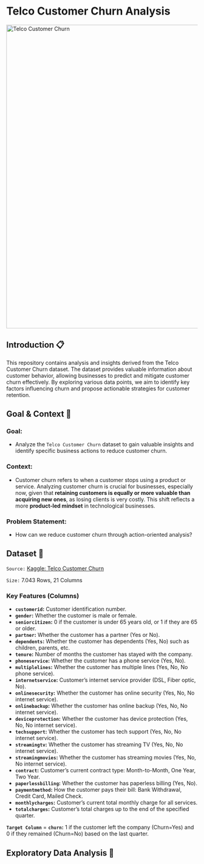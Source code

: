 # Telco Customer Churn Analysis

<img src="https://ised-isde.canada.ca/site/mobile-plans/sites/default/files/img/2022/1012_04_21_Telecomm_WebButtons_A.jpg" alt="Telco Customer Churn" width="800">

## Introduction 📋

This repository contains analysis and insights derived from the Telco Customer Churn dataset. The dataset provides valuable information about customer behavior, allowing businesses to predict and mitigate customer churn effectively. By exploring various data points, we aim to identify key factors influencing churn and propose actionable strategies for customer retention.

## Goal & Context 🎯

### Goal:
* Analyze the `Telco Customer Churn` dataset to gain valuable insights and identify specific business actions to reduce customer churn.

### Context:

* Customer churn refers to when a customer stops using a product or service. Analyzing customer churn is crucial for businesses, especially now, given that **retaining customers is equally or more valuable than acquiring new ones**, as losing clients is very costly. This shift reflects a more **product-led mindset** in technological businesses.

### Problem Statement:

* How can we reduce customer churn through action-oriented analysis?


## Dataset 💾

`Source:` [Kaggle: Telco Customer Churn](https://www.kaggle.com/datasets/blastchar/telco-customer-churn/data)
  
`Size:` 7.043 Rows, 21 Columns

### Key Features (Columns)

- **`customerid`:** Customer identification number.
- **`gender`:** Whether the customer is male or female.
- **`seniorcitizen`:** 0 if the customer is under 65 years old, or 1 if they are 65 or older.
- **`partner`:** Whether the customer has a partner (Yes or No).
- **`dependents`:** Whether the customer has dependents (Yes, No) such as children, parents, etc.
- **`tenure`:** Number of months the customer has stayed with the company.
- **`phoneservice`:** Whether the customer has a phone service (Yes, No).
- **`multiplelines`:** Whether the customer has multiple lines (Yes, No, No phone service).
- **`internetservice`:** Customer’s internet service provider (DSL, Fiber optic, No).
- **`onlinesecurity`:** Whether the customer has online security (Yes, No, No internet service).
- **`onlinebackup`:** Whether the customer has online backup (Yes, No, No internet service).
- **`deviceprotection`:** Whether the customer has device protection (Yes, No, No internet service).
- **`techsupport`:** Whether the customer has tech support (Yes, No, No internet service).
- **`streamingtv`:** Whether the customer has streaming TV (Yes, No, No internet service).
- **`streamingmovies`:** Whether the customer has streaming movies (Yes, No, No internet service).
- **`contract`:** Customer’s current contract type: Month-to-Month, One Year, Two Year.
- **`paperlessbilling`:** Whether the customer has paperless billing (Yes, No).
- **`paymentmethod`:** How the customer pays their bill: Bank Withdrawal, Credit Card, Mailed Check.
- **`monthlycharges`:** Customer’s current total monthly charge for all services.
- **`totalcharges`:** Customer’s total charges up to the end of the specified quarter.

**`Target Column`** = **`churn`:** 1 if the customer left the company (Churn=Yes) and 0 if they remained (Churn=No) based on the last quarter.

## Exploratory Data Analysis 🔬
